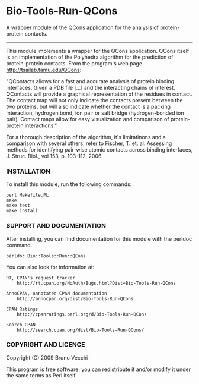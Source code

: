 Bio-Tools-Run-QCons
===================

A wrapper module of the QCons application for the analysis of protein-protein contacts.
_______________________________________________________________________________________

This module implements a wrapper for the QCons application. QCons
itself is an implementation of the Polyhedra algorithm for the
prediction of protein-protein contacts. From the program's web page
http://tsailab.tamu.edu/QCons:

   "QContacts allows for a fast and accurate analysis of protein binding
   interfaces. Given a PDB file [...] and the interacting chains of
   interest, QContacts will provide a graphical representation of the
   residues in contact. The contact map will not only indicate the
   contacts present between the two proteins, but will also indicate
   whether the contact is a packing interaction,  hydrogen bond, ion pair
   or salt bridge (hydrogen-bonded ion pair). Contact maps allow for easy
   visualization and comparison of protein-protein interactions."

For a thorough description of the algorithm, it's limitatinons and a
comparison with several others, refer to Fischer, T. et. al: Assessing
methods for identifying pair-wise atomic contacts across binding
interfaces, J. Struc. Biol., vol 153, p. 103-112, 2006.

### INSTALLATION

To install this module, run the following commands:

	perl Makefile.PL
	make
	make test
	make install

### SUPPORT AND DOCUMENTATION

After installing, you can find documentation for this module with the
perldoc command.

    perldoc Bio::Tools::Run::QCons

You can also look for information at:

    RT, CPAN's request tracker
        http://rt.cpan.org/NoAuth/Bugs.html?Dist=Bio-Tools-Run-QCons

    AnnoCPAN, Annotated CPAN documentation
        http://annocpan.org/dist/Bio-Tools-Run-QCons

    CPAN Ratings
        http://cpanratings.perl.org/d/Bio-Tools-Run-QCons

    Search CPAN
        http://search.cpan.org/dist/Bio-Tools-Run-QCons/


### COPYRIGHT AND LICENCE

Copyright (C) 2009 Bruno Vecchi

This program is free software; you can redistribute it and/or modify it
under the same terms as Perl itself.

